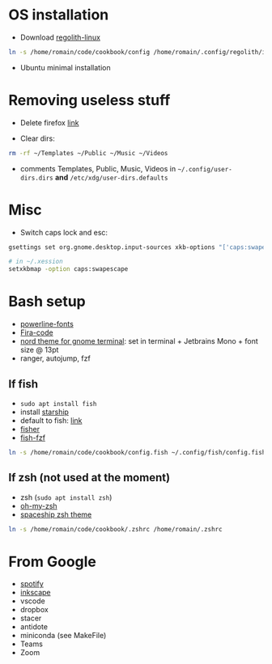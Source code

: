 # OS installation

- Download [regolith-linux](https://regolith-linux.org/)

```bash
ln -s /home/romain/code/cookbook/config /home/romain/.config/regolith/i3/config
```

- Ubuntu minimal installation

# Removing useless stuff

- Delete firefox [link](https://askubuntu.com/questions/16758/removing-firefox-in-ubuntu-with-all-add-ons-like-it-never-existed)

- Clear dirs:

```bash
rm -rf ~/Templates ~/Public ~/Music ~/Videos
```

- comments Templates, Public, Music, Videos in `~/.config/user-dirs.dirs` **and** `/etc/xdg/user-dirs.defaults`

# Misc

- Switch caps lock and esc:

```bash
gsettings set org.gnome.desktop.input-sources xkb-options "['caps:swapescape']"
```

```bash
# in ~/.xession
setxkbmap -option caps:swapescape
```

# Bash setup

- [powerline-fonts](https://github.com/powerline/fonts)
- [Fira-code](https://github.com/tonsky/FiraCode/wiki/Linux-instructions#installing-with-a-package-manager)
- [nord theme for gnome terminal](https://github.com/arcticicestudio/nord-gnome-terminal): set in terminal + Jetbrains Mono + font size @ 13pt
- ranger, autojump, fzf

## If fish

- `sudo apt install fish`
- install [starship](https://github.com/starship/starship)
- default to fish: [link](https://fishshell.com/docs/current/tutorial.html#switching-to-fish)
- [fisher](https://github.com/jorgebucaran/fisher)
- [fish-fzf](https://github.com/PatrickF1/fzf.fish)

```bash
ln -s /home/romain/code/cookbook/config.fish ~/.config/fish/config.fish
```

## If zsh (not used at the moment)

- zsh (`sudo apt install zsh`)
- [oh-my-zsh](https://github.com/ohmyzsh/ohmyzsh)
- [spaceship zsh theme](https://github.com/denysdovhan/spaceship-prompt)

```bash
ln -s /home/romain/code/cookbook/.zshrc /home/romain/.zshrc
```

# From Google

- [spotify](https://www.spotify.com/ca-en/download/linux/)
- [inkscape](https://inkscape.org/)
- vscode
- dropbox
- stacer
- antidote
- miniconda (see MakeFile)
- Teams
- Zoom
